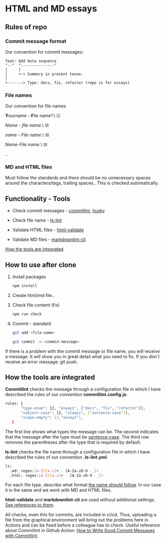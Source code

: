 # HTML and MD essays

## Rules of repo

### Commit message format

Our convention for commit messages:

```text
feat: Add beta sequence
^--^  ^---------------^
|     |
|     +-> Summary in present tense.
|
+-------> Type: docs, fix, refactor (repo is for essays)
```

### File names

Our convention for file names

**Y**ourname - **F**ile name*.\ &#9745;

*Name - file name*.\ &#x2612;

*name - File name*.\ &#x2612;

*Name-File name*.\ &#x2612;

..

### MD and HTML files

Мust follow the standards and there should be no unnecessary spaces
around the characters/tags, trailing spaces.. This is checked automatically.

## Functionality - Tools

* Check commit messages - [commitlint](https://commitlint.js.org/#/), [husky](https://github.com/typicode/husky)

* Check file name - [ls-lint](https://github.com/loeffel-io/ls-lint)

* Validate HTML files - [html-validate](https://gitlab.com/html-validate/html-validate/-/blob/master/README.md)

* Validate MD files - [markdownlint-cli](https://github.com/igorshubovych/markdownlint-cli)

[How the tools are integrated](#How-the-tools-are-integrated)

## How to use after clone

1. Install packages

    ```sh
    npm install
    ```

2. Create html/md file..

3. Check file content (fix)

    ```sh
    npm run check
    ```

4. Commit - standard

    ```sh
    git add <file-name>
    ```

    ```sh
    git commit -m <commit-message>
    ```

If there is a problem with the commit message or file name, you will receive a message.
It will show you in great detail what you need to fix. If you don`t
receive an error message: git push.

## How the tools are integrated

**Commitlint** checks the message through a configuration file in which
I have described the rules of our convention **commitlint.config.js**:

 ```sh
 rules: {
        "type-enum": [2, "always", ["docs", "fix", "refactor"]],
        "subject-case": [2, "always", ["sentence-case"]],
        "scope-empty": [2,"always"],
    }
 ```

The first line shows what types the message can be. The second indicates
that the message after the type must be [sentence-case](#Commit-message-format).
The third row removes the parentheses after the type that is required by default.

**ls-lint** checks the file name through a configuration file in which
I have described the rules of our convention **.ls-lint.yml**:

```sh
ls:
  .md: regex:[A-Z][a-z]+ - [A-Za-z0-9 -_]+
  .html: regex:[A-Z][a-z]+ - [A-Za-z0-9 -_]+
```

For each file type, describe what format
[the name should follow](#File-names).
In our case it is the same and we work with MD and HTML files.

 **html-validate** and **markdownlint-cli** are used without additional settings.
[See references to them](#Functionality---tools).

All checks, even this for commits, are included in ci/cd. Thus, uploading a file
from the graphical environment will bring out the problems here in
Actions and can be fixed before a colleague has to check.
Useful reference about Commitlint in Github Action:
[How to Write Good Commit Messages with Commitlint](https://www.freecodecamp.org/news/how-to-use-commitlint-to-write-good-commit-messages/).
